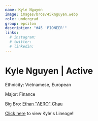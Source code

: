 ```yaml
---
name: Kyle Nguyen
image: images/bros/45knguyen.webp
role: undergrad
group: epsilon
description: "#45 'PIONEER'"
links:
  # instagram: 
  # twitter: 
  # linkedin: 
---
```


# Kyle Nguyen | Active
Ethnicity: Vietnamese, European

Major: Finance

Big Bro: [Ethan "ΛERO" Chau](20echau)

[Click here](/ujis/) to view Kyle's Lineage!